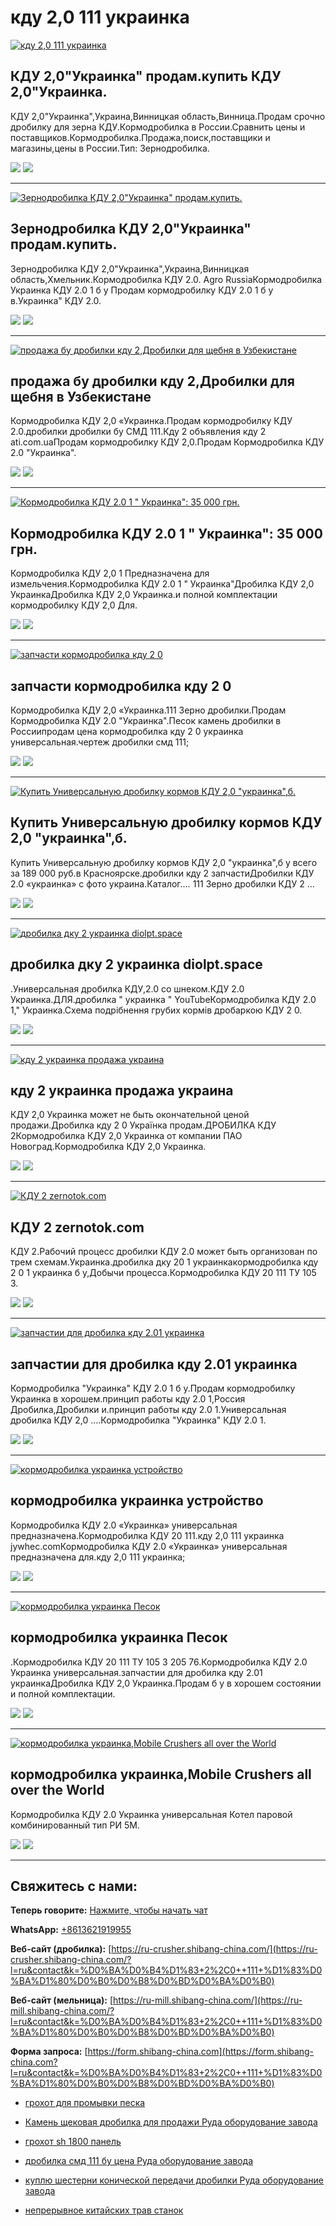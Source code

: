 # кду 2,0  111 украинка

<a href="https://swt.shibang-china.com/?l=ru&img&k=%D0%BA%D0%B4%D1%83+2%2C0++111+%D1%83%D0%BA%D1%80%D0%B0%D0%B8%D0%BD%D0%BA%D0%B0" target="_blank">![кду 2,0  111 украинка](http://static.shibang-china.com/all-800x300/185.jpg)</a>

## КДУ 2,0&quot;Украинка&quot; продам.купить КДУ 2,0&quot;Украинка.
КДУ 2,0&quot;Украинка&quot;,Украина,Винницкая область,Винница.Продам срочно дробилку для зерна КДУ.Кормодробилка в России.Сравнить цены и поставщиков.Кормодробилка.Продажа,поиск,поставщики и магазины,цены в России.Тип: Зернодробилка.


<a href="https://whatsapp.shibangsoft.com/WhatsApp.php" target="_blank" title="WhatsApp">![](http://static.shibang-china.com/icon/whatsapp.png)</a> <a href="https://swt.shibang-china.com/?l=ru&icon&k=%D0%BA%D0%B4%D1%83+2%2C0++111+%D1%83%D0%BA%D1%80%D0%B0%D0%B8%D0%BD%D0%BA%D0%B0" target="_blank">![](http://static.shibang-china.com/icon/chat-ru.png)</a>

---

<a href="https://swt.shibang-china.com/?l=ru&img&k=%D0%BA%D0%B4%D1%83+2%2C0++111+%D1%83%D0%BA%D1%80%D0%B0%D0%B8%D0%BD%D0%BA%D0%B0" target="_blank">![Зернодробилка КДУ 2,0&quot;Украинка&quot; продам.купить.](http://static.shibang-china.com/all-800x300/1170.jpg)</a>

## Зернодробилка КДУ 2,0&quot;Украинка&quot; продам.купить.
Зернодробилка КДУ 2,0&quot;Украинка&quot;,Украина,Винницкая область,Хмельник.Кормодробилка КДУ 2.0. Agro RussiaКормодробилка Украинка КДУ 2.0 1 б у Продам кормодробилку КДУ 2.0 1 б у в.Украинка&quot; КДУ 2.0.


<a href="https://whatsapp.shibangsoft.com/WhatsApp.php" target="_blank" title="WhatsApp">![](http://static.shibang-china.com/icon/whatsapp.png)</a> <a href="https://swt.shibang-china.com/?l=ru&icon&k=%D0%BA%D0%B4%D1%83+2%2C0++111+%D1%83%D0%BA%D1%80%D0%B0%D0%B8%D0%BD%D0%BA%D0%B0" target="_blank">![](http://static.shibang-china.com/icon/chat-ru.png)</a>

---

<a href="https://swt.shibang-china.com/?l=ru&img&k=%D0%BA%D0%B4%D1%83+2%2C0++111+%D1%83%D0%BA%D1%80%D0%B0%D0%B8%D0%BD%D0%BA%D0%B0" target="_blank">![продажа бу дробилки кду 2,Дробилки для щебня в Узбекистане](http://static.shibang-china.com/all-800x300/1270.jpg)</a>

## продажа бу дробилки кду 2,Дробилки для щебня в Узбекистане
Кормодробилка КДУ 2,0 «Украинка.Продам кормодробилку КДУ 2.0.дробилки дробилки бу СМД 111.Кду 2 объявления кду 2 ati.com.uaПродам кормодробилку КДУ 2,0.Продам Кормодробилка КДУ 2.0 &quot;Украинка&quot;.


<a href="https://whatsapp.shibangsoft.com/WhatsApp.php" target="_blank" title="WhatsApp">![](http://static.shibang-china.com/icon/whatsapp.png)</a> <a href="https://swt.shibang-china.com/?l=ru&icon&k=%D0%BA%D0%B4%D1%83+2%2C0++111+%D1%83%D0%BA%D1%80%D0%B0%D0%B8%D0%BD%D0%BA%D0%B0" target="_blank">![](http://static.shibang-china.com/icon/chat-ru.png)</a>

---

<a href="https://swt.shibang-china.com/?l=ru&img&k=%D0%BA%D0%B4%D1%83+2%2C0++111+%D1%83%D0%BA%D1%80%D0%B0%D0%B8%D0%BD%D0%BA%D0%B0" target="_blank">![Кормодробилка КДУ 2.0 1 &quot; Украинка&quot;: 35 000 грн.](http://static.shibang-china.com/all-800x300/868.jpg)</a>

## Кормодробилка КДУ 2.0 1 &quot; Украинка&quot;: 35 000 грн.
Кормодробилка КДУ 2,0 1 Предназначена для измельчения.Кормодробилка КДУ 2.0 1 &quot; Украинка&quot;Дробилка КДУ 2,0 УкраинкаДробилка КДУ 2,0 Украинка.и полной комплектации кормодробилку КДУ 2,0 Для.


<a href="https://whatsapp.shibangsoft.com/WhatsApp.php" target="_blank" title="WhatsApp">![](http://static.shibang-china.com/icon/whatsapp.png)</a> <a href="https://swt.shibang-china.com/?l=ru&icon&k=%D0%BA%D0%B4%D1%83+2%2C0++111+%D1%83%D0%BA%D1%80%D0%B0%D0%B8%D0%BD%D0%BA%D0%B0" target="_blank">![](http://static.shibang-china.com/icon/chat-ru.png)</a>

---

<a href="https://swt.shibang-china.com/?l=ru&img&k=%D0%BA%D0%B4%D1%83+2%2C0++111+%D1%83%D0%BA%D1%80%D0%B0%D0%B8%D0%BD%D0%BA%D0%B0" target="_blank">![запчасти кормодробилка кду 2 0](http://static.shibang-china.com/all-800x300/43.jpg)</a>

## запчасти кормодробилка кду 2 0
Кормодробилка КДУ 2,0 «Украинка.111 Зерно дробилки.Продам Кормодробилка КДУ 2.0 &quot;Украинка&quot;.Песок камень дробилки в Россиипродам цена кормодробилка кду 2 0 украинка универсальная.чертеж дробилки смд 111;


<a href="https://whatsapp.shibangsoft.com/WhatsApp.php" target="_blank" title="WhatsApp">![](http://static.shibang-china.com/icon/whatsapp.png)</a> <a href="https://swt.shibang-china.com/?l=ru&icon&k=%D0%BA%D0%B4%D1%83+2%2C0++111+%D1%83%D0%BA%D1%80%D0%B0%D0%B8%D0%BD%D0%BA%D0%B0" target="_blank">![](http://static.shibang-china.com/icon/chat-ru.png)</a>

---

<a href="https://swt.shibang-china.com/?l=ru&img&k=%D0%BA%D0%B4%D1%83+2%2C0++111+%D1%83%D0%BA%D1%80%D0%B0%D0%B8%D0%BD%D0%BA%D0%B0" target="_blank">![Купить Универсальную дробилку кормов КДУ 2,0 &quot;украинка&quot;,б.](http://static.shibang-china.com/all-800x300/77.jpg)</a>

## Купить Универсальную дробилку кормов КДУ 2,0 &quot;украинка&quot;,б.
Купить Универсальную дробилку кормов КДУ 2,0 &quot;украинка&quot;,б у всего за 189 000 руб.в Красноярске.дробилки кду 2 запчастиДробилки КДУ 2.0 «украинка» с фото украина.Каталог.… 111 Зерно дробилки КДУ 2 …


<a href="https://whatsapp.shibangsoft.com/WhatsApp.php" target="_blank" title="WhatsApp">![](http://static.shibang-china.com/icon/whatsapp.png)</a> <a href="https://swt.shibang-china.com/?l=ru&icon&k=%D0%BA%D0%B4%D1%83+2%2C0++111+%D1%83%D0%BA%D1%80%D0%B0%D0%B8%D0%BD%D0%BA%D0%B0" target="_blank">![](http://static.shibang-china.com/icon/chat-ru.png)</a>

---

<a href="https://swt.shibang-china.com/?l=ru&img&k=%D0%BA%D0%B4%D1%83+2%2C0++111+%D1%83%D0%BA%D1%80%D0%B0%D0%B8%D0%BD%D0%BA%D0%B0" target="_blank">![дробилка дку 2 украинка diolpt.space](http://static.shibang-china.com/all-800x300/1378.jpg)</a>

## дробилка дку 2 украинка diolpt.space
.Универсальная дробилка КДУ,2.0 со шнеком.КДУ 2.0 Украинка.ДЛЯ.дробилка &quot; украинка &quot; YouTubeКормодробилка КДУ 2.0 1,&quot; Украинка.Схема подрібнення грубих кормів дробаркою КДУ 2 0.


<a href="https://whatsapp.shibangsoft.com/WhatsApp.php" target="_blank" title="WhatsApp">![](http://static.shibang-china.com/icon/whatsapp.png)</a> <a href="https://swt.shibang-china.com/?l=ru&icon&k=%D0%BA%D0%B4%D1%83+2%2C0++111+%D1%83%D0%BA%D1%80%D0%B0%D0%B8%D0%BD%D0%BA%D0%B0" target="_blank">![](http://static.shibang-china.com/icon/chat-ru.png)</a>

---

<a href="https://swt.shibang-china.com/?l=ru&img&k=%D0%BA%D0%B4%D1%83+2%2C0++111+%D1%83%D0%BA%D1%80%D0%B0%D0%B8%D0%BD%D0%BA%D0%B0" target="_blank">![кду 2 украинка продажа украина](http://static.shibang-china.com/all-800x300/1328.jpg)</a>

## кду 2 украинка продажа украина
КДУ 2,0 Украинка может не быть окончательной ценой продажи.Дробилка кду 2 0 Українка продам.ДРОБИЛКА КДУ 2Кормодробилка КДУ 2,0 Украинка от компании ПАО Новоград.Кормодробилка КДУ 2,0 Украинка.


<a href="https://whatsapp.shibangsoft.com/WhatsApp.php" target="_blank" title="WhatsApp">![](http://static.shibang-china.com/icon/whatsapp.png)</a> <a href="https://swt.shibang-china.com/?l=ru&icon&k=%D0%BA%D0%B4%D1%83+2%2C0++111+%D1%83%D0%BA%D1%80%D0%B0%D0%B8%D0%BD%D0%BA%D0%B0" target="_blank">![](http://static.shibang-china.com/icon/chat-ru.png)</a>

---

<a href="https://swt.shibang-china.com/?l=ru&img&k=%D0%BA%D0%B4%D1%83+2%2C0++111+%D1%83%D0%BA%D1%80%D0%B0%D0%B8%D0%BD%D0%BA%D0%B0" target="_blank">![КДУ 2 zernotok.com](http://static.shibang-china.com/all-800x300/1025.jpg)</a>

## КДУ 2 zernotok.com
КДУ 2.Рабочий процесс дробилки КДУ 2.0 может быть организован по трем схемам.Украинка.дробилка дку 20 1 украинкакормодробилка кду 2 0 1 украинка б у,Добычи процесса.Кормодробилка КДУ 20 111 ТУ 105 3.


<a href="https://whatsapp.shibangsoft.com/WhatsApp.php" target="_blank" title="WhatsApp">![](http://static.shibang-china.com/icon/whatsapp.png)</a> <a href="https://swt.shibang-china.com/?l=ru&icon&k=%D0%BA%D0%B4%D1%83+2%2C0++111+%D1%83%D0%BA%D1%80%D0%B0%D0%B8%D0%BD%D0%BA%D0%B0" target="_blank">![](http://static.shibang-china.com/icon/chat-ru.png)</a>

---

<a href="https://swt.shibang-china.com/?l=ru&img&k=%D0%BA%D0%B4%D1%83+2%2C0++111+%D1%83%D0%BA%D1%80%D0%B0%D0%B8%D0%BD%D0%BA%D0%B0" target="_blank">![запчастии для дробилка кду 2.01 украинка](http://static.shibang-china.com/all-800x300/582.jpg)</a>

## запчастии для дробилка кду 2.01 украинка
Кормодробилка &quot;Украинка&quot; КДУ 2.0 1 б у.Продам кормодробилку Украинка в хорошем.принцип работы кду 2.0 1,Россия Дробилка,Дробилки и.принцип работы кду 2.0 1.Универсальная дробилка КДУ 2,0 ….Кормодробилка &quot;Украинка&quot; КДУ 2.0 1.


<a href="https://whatsapp.shibangsoft.com/WhatsApp.php" target="_blank" title="WhatsApp">![](http://static.shibang-china.com/icon/whatsapp.png)</a> <a href="https://swt.shibang-china.com/?l=ru&icon&k=%D0%BA%D0%B4%D1%83+2%2C0++111+%D1%83%D0%BA%D1%80%D0%B0%D0%B8%D0%BD%D0%BA%D0%B0" target="_blank">![](http://static.shibang-china.com/icon/chat-ru.png)</a>

---

<a href="https://swt.shibang-china.com/?l=ru&img&k=%D0%BA%D0%B4%D1%83+2%2C0++111+%D1%83%D0%BA%D1%80%D0%B0%D0%B8%D0%BD%D0%BA%D0%B0" target="_blank">![кормодробилка украинка устройство](http://static.shibang-china.com/all-800x300/521.jpg)</a>

## кормодробилка украинка устройство
Кормодробилка КДУ 2.0 «Украинка» универсальная предназначена.Кормодробилка КДУ 20 111.кду 2,0 111 украинка jywhec.comКормодробилка КДУ 2.0 «Украинка» универсальная предназначена для.кду 2,0 111 украинка;


<a href="https://whatsapp.shibangsoft.com/WhatsApp.php" target="_blank" title="WhatsApp">![](http://static.shibang-china.com/icon/whatsapp.png)</a> <a href="https://swt.shibang-china.com/?l=ru&icon&k=%D0%BA%D0%B4%D1%83+2%2C0++111+%D1%83%D0%BA%D1%80%D0%B0%D0%B8%D0%BD%D0%BA%D0%B0" target="_blank">![](http://static.shibang-china.com/icon/chat-ru.png)</a>

---

<a href="https://swt.shibang-china.com/?l=ru&img&k=%D0%BA%D0%B4%D1%83+2%2C0++111+%D1%83%D0%BA%D1%80%D0%B0%D0%B8%D0%BD%D0%BA%D0%B0" target="_blank">![кормодробилка украинка Песок](http://static.shibang-china.com/all-800x300/1515.jpg)</a>

## кормодробилка украинка Песок
.Кормодробилка КДУ 20 111 ТУ 105 3 205 76.Кормодробилка КДУ 2.0 Украинка универсальная.запчастии для дробилка кду 2.01 украинкаДробилка КДУ 2,0 Украинка.Продам б у в хорошем состоянии и полной комплектации.


<a href="https://whatsapp.shibangsoft.com/WhatsApp.php" target="_blank" title="WhatsApp">![](http://static.shibang-china.com/icon/whatsapp.png)</a> <a href="https://swt.shibang-china.com/?l=ru&icon&k=%D0%BA%D0%B4%D1%83+2%2C0++111+%D1%83%D0%BA%D1%80%D0%B0%D0%B8%D0%BD%D0%BA%D0%B0" target="_blank">![](http://static.shibang-china.com/icon/chat-ru.png)</a>

---

<a href="https://swt.shibang-china.com/?l=ru&img&k=%D0%BA%D0%B4%D1%83+2%2C0++111+%D1%83%D0%BA%D1%80%D0%B0%D0%B8%D0%BD%D0%BA%D0%B0" target="_blank">![кормодробилка украинка,Mobile Crushers all over the World](http://static.shibang-china.com/all-800x300/539.jpg)</a>

## кормодробилка украинка,Mobile Crushers all over the World
Кормодробилка КДУ 2.0 Украинка универсальная Котел паровой комбинированный тип РИ 5М.

<a href="https://whatsapp.shibangsoft.com/WhatsApp.php" target="_blank" title="WhatsApp">![](http://static.shibang-china.com/icon/whatsapp.png)</a> <a href="https://swt.shibang-china.com/?l=ru&icon&k=%D0%BA%D0%B4%D1%83+2%2C0++111+%D1%83%D0%BA%D1%80%D0%B0%D0%B8%D0%BD%D0%BA%D0%B0" target="_blank">![](http://static.shibang-china.com/icon/chat-ru.png)</a>

---
## Свяжитесь с нами:

**Теперь говорите:** [Нажмите, чтобы начать чат](https://swt.shibang-china.com?l=ru&contact&k=%D0%BA%D0%B4%D1%83+2%2C0++111+%D1%83%D0%BA%D1%80%D0%B0%D0%B8%D0%BD%D0%BA%D0%B0)

**WhatsApp:**  [+8613621919955](https://whatsapp.shibangsoft.com/WhatsApp.php)

**Веб-сайт (дробилка):** [https://ru-crusher.shibang-china.com/](https://ru-crusher.shibang-china.com/?l=ru&contact&k=%D0%BA%D0%B4%D1%83+2%2C0++111+%D1%83%D0%BA%D1%80%D0%B0%D0%B8%D0%BD%D0%BA%D0%B0)

**Веб-сайт (мельница):** [https://ru-mill.shibang-china.com/](https://ru-mill.shibang-china.com/?l=ru&contact&k=%D0%BA%D0%B4%D1%83+2%2C0++111+%D1%83%D0%BA%D1%80%D0%B0%D0%B8%D0%BD%D0%BA%D0%B0)

**Форма запроса:** [https://form.shibang-china.com](https://form.shibang-china.com?l=ru&contact&k=%D0%BA%D0%B4%D1%83+2%2C0++111+%D1%83%D0%BA%D1%80%D0%B0%D0%B8%D0%BD%D0%BA%D0%B0)

* [грохот для промывки песка](../91/%D0%B3%D1%80%D0%BE%D1%85%D0%BE%D1%82%20%D0%B4%D0%BB%D1%8F%20%D0%BF%D1%80%D0%BE%D0%BC%D1%8B%D0%B2%D0%BA%D0%B8%20%D0%BF%D0%B5%D1%81%D0%BA%D0%B0.md)

* [Камень щековая дробилка для продажи Руда оборудование завода](../101/%D0%9A%D0%B0%D0%BC%D0%B5%D0%BD%D1%8C%20%D1%89%D0%B5%D0%BA%D0%BE%D0%B2%D0%B0%D1%8F%20%D0%B4%D1%80%D0%BE%D0%B1%D0%B8%D0%BB%D0%BA%D0%B0%20%D0%B4%D0%BB%D1%8F%20%D0%BF%D1%80%D0%BE%D0%B4%D0%B0%D0%B6%D0%B8%20%D0%A0%D1%83%D0%B4%D0%B0%20%D0%BE%D0%B1%D0%BE%D1%80%D1%83%D0%B4%D0%BE%D0%B2%D0%B0%D0%BD%D0%B8%D0%B5%20%D0%B7%D0%B0%D0%B2%D0%BE%D0%B4%D0%B0.md)

* [грохот sh 1800 панель](../91/%D0%B3%D1%80%D0%BE%D1%85%D0%BE%D1%82%20sh%201800%20%D0%BF%D0%B0%D0%BD%D0%B5%D0%BB%D1%8C.md)

* [дробилка смд 111 бу цена Руда оборудование завода](../99/%D0%B4%D1%80%D0%BE%D0%B1%D0%B8%D0%BB%D0%BA%D0%B0%20%D1%81%D0%BC%D0%B4%20111%20%D0%B1%D1%83%20%D1%86%D0%B5%D0%BD%D0%B0%20%D0%A0%D1%83%D0%B4%D0%B0%20%D0%BE%D0%B1%D0%BE%D1%80%D1%83%D0%B4%D0%BE%D0%B2%D0%B0%D0%BD%D0%B8%D0%B5%20%D0%B7%D0%B0%D0%B2%D0%BE%D0%B4%D0%B0.md)

* [куплю шестерни конической передачи дробилки Руда оборудование завода](../98/%D0%BA%D1%83%D0%BF%D0%BB%D1%8E%20%D1%88%D0%B5%D1%81%D1%82%D0%B5%D1%80%D0%BD%D0%B8%20%D0%BA%D0%BE%D0%BD%D0%B8%D1%87%D0%B5%D1%81%D0%BA%D0%BE%D0%B9%20%D0%BF%D0%B5%D1%80%D0%B5%D0%B4%D0%B0%D1%87%D0%B8%20%D0%B4%D1%80%D0%BE%D0%B1%D0%B8%D0%BB%D0%BA%D0%B8%20%D0%A0%D1%83%D0%B4%D0%B0%20%D0%BE%D0%B1%D0%BE%D1%80%D1%83%D0%B4%D0%BE%D0%B2%D0%B0%D0%BD%D0%B8%D0%B5%20%D0%B7%D0%B0%D0%B2%D0%BE%D0%B4%D0%B0.md)

* [непрерывное китайских трав станок](../103/%D0%BD%D0%B5%D0%BF%D1%80%D0%B5%D1%80%D1%8B%D0%B2%D0%BD%D0%BE%D0%B5%20%D0%BA%D0%B8%D1%82%D0%B0%D0%B9%D1%81%D0%BA%D0%B8%D1%85%20%D1%82%D1%80%D0%B0%D0%B2%20%D1%81%D1%82%D0%B0%D0%BD%D0%BE%D0%BA.md)
